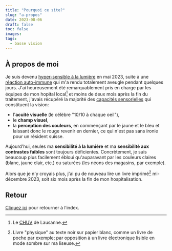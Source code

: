 ```yaml
---
title: "Pourquoi ce site?"
slug: "a-propos"
date: 2023-08-06
draft: false
toc: false
images:
tags:
  - basse vision
---
```

## À propos de moi
Je suis devenu [hyper-sensible à la lumière](../adaptation/deficiences-visuelles#sensibilit%C3%A9-%C3%A0-la-lumi%C3%A8re-et-%C3%A0-l%C3%A9blouissement) en mai 2023, suite à une [réaction auto-immune](https://fr.wikipedia.org/wiki/Enc%C3%A9phalomy%C3%A9lite_aigu%C3%AB_diss%C3%A9min%C3%A9e) qui m'a rendu totalement aveugle pendant quelques jours. J'ai heureusement été remarquablement pris en charge par les équipes de mon hopital local[^1] et moins de deux mois après la fin du traitement, j'avais récupéré la majorité des [capacités sensorielles](../adaptation/deficiences-visuelles) qui constituent la vision:
* l'**acuité visuelle** (le célèbre "10/10 à chaque oeil"),
* le **champ visuel**,
* la **perception des couleurs**, en commençant par le jaune et le bleu et laissant donc le rouge revenir en dernier, ce qui n'est pas sans ironie pour un résident suisse.

Aujourd'hui, seules ma **sensibilité à la lumière** et ma **sensibilité aux contrastes faibles** sont toujours déficientes. Concrètement, je suis beaucoup plus facilement ébloui qu'auparavant par les couleurs claires (blanc, jaune clair, etc.) ou saturées (les néons des magasins, par exemple).

Alors que je n'y croyais plus, j'ai pu de nouveau lire un livre imprimé[^2] mi-décembre 2023, soit six mois après la fin de mon hospitalisation.

## Retour
[Cliquez ici](..) pour retourner à l’index.

[^1]: Le [CHUV](https://fr.wikipedia.org/wiki/Centre_hospitalier_universitaire_vaudois) de Lausanne.
[^2]: Livre "physique" au texte noir sur papier blanc, comme un livre de poche par exemple; par opposition à un livre électronique lisible en mode sombre sur ma liseuse.